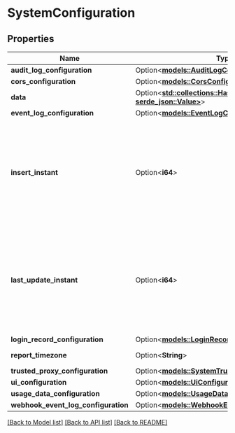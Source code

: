 # SystemConfiguration

## Properties

Name | Type | Description | Notes
------------ | ------------- | ------------- | -------------
**audit_log_configuration** | Option<[**models::AuditLogConfiguration**](AuditLogConfiguration.md)> |  | [optional]
**cors_configuration** | Option<[**models::CorsConfiguration**](CORSConfiguration.md)> |  | [optional]
**data** | Option<[**std::collections::HashMap<String, serde_json::Value>**](serde_json::Value.md)> |  | [optional]
**event_log_configuration** | Option<[**models::EventLogConfiguration**](EventLogConfiguration.md)> |  | [optional]
**insert_instant** | Option<**i64**> | The number of milliseconds since the unix epoch: January 1, 1970 00:00:00 UTC. This value is always in UTC. | [optional]
**last_update_instant** | Option<**i64**> | The number of milliseconds since the unix epoch: January 1, 1970 00:00:00 UTC. This value is always in UTC. | [optional]
**login_record_configuration** | Option<[**models::LoginRecordConfiguration**](LoginRecordConfiguration.md)> |  | [optional]
**report_timezone** | Option<**String**> | Timezone Identifier | [optional]
**trusted_proxy_configuration** | Option<[**models::SystemTrustedProxyConfiguration**](SystemTrustedProxyConfiguration.md)> |  | [optional]
**ui_configuration** | Option<[**models::UiConfiguration**](UIConfiguration.md)> |  | [optional]
**usage_data_configuration** | Option<[**models::UsageDataConfiguration**](UsageDataConfiguration.md)> |  | [optional]
**webhook_event_log_configuration** | Option<[**models::WebhookEventLogConfiguration**](WebhookEventLogConfiguration.md)> |  | [optional]

[[Back to Model list]](../README.md#documentation-for-models) [[Back to API list]](../README.md#documentation-for-api-endpoints) [[Back to README]](../README.md)


